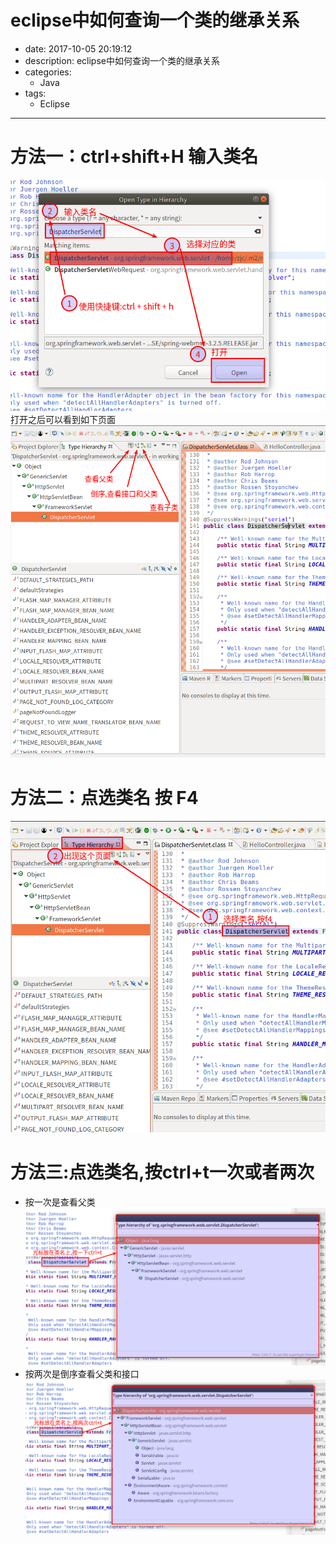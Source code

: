 #   eclipse中如何查询一个类的继承关系
+ date: 2017-10-05 20:19:12
+ description: eclipse中如何查询一个类的继承关系
+ categories:
  - Java
+ tags:
  - Eclipse
---
#   方法一：ctrl+shift+H 输入类名
![](../images/springmvc/20191005001.png)
打开之后可以看到如下页面
![](../images/springmvc/20191005002.png)
#   方法二：点选类名 按 F4
![](../images/springmvc/20191005003.png)
#   方法三:点选类名,按ctrl+t一次或者两次
+   按一次是查看父类
![](../images/springmvc/20191005004.png)
+   按两次是倒序查看父类和接口
![](../images/springmvc/20191005005.png)

